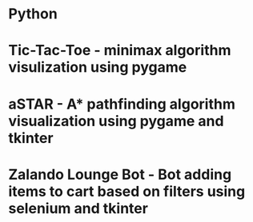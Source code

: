 # Python

# Tic-Tac-Toe - minimax algorithm visulization using pygame
# aSTAR - A* pathfinding algorithm visualization using pygame and tkinter
# Zalando Lounge Bot - Bot adding items to cart based on filters using selenium and tkinter
